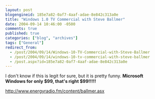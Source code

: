 ```yaml
---
layout: post
blogengineid: 185e7a82-0af7-4aaf-adae-8e842c313a0e
title: "Windows 1.0 TV Commercial with Steve Ballmer"
date: 2004-09-14 10:46:00 -0500
comments: true
published: true
categories: ["blog", "archives"]
tags: ["General"]
redirect_from: 
  - /post/2004/09/14/Windows-10-TV-Commercial-with-Steve-Ballmer
  - /post/2004/09/14/windows-10-tv-commercial-with-steve-ballmer
  - /post.aspx?id=185e7a82-0af7-4aaf-adae-8e842c313a0e
---
```

<!-- more -->

I don't know if this is legit for sure, but it is pretty funny. <STRONG>Microsoft Windows for only $99, that's right $99!!!!!</STRONG>

<A href="http://www.energyradio.fm/content/ballmer.asx">http://www.energyradio.fm/content/ballmer.asx</A>
